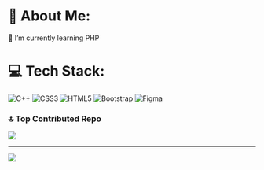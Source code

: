 # 💫 About Me:
🌱 I’m currently learning PHP<br>


# 💻 Tech Stack:
![C++](https://img.shields.io/badge/c++-%2300599C.svg?style=for-the-badge&logo=c%2B%2B&logoColor=white) ![CSS3](https://img.shields.io/badge/css3-%231572B6.svg?style=for-the-badge&logo=css3&logoColor=white) ![HTML5](https://img.shields.io/badge/html5-%23E34F26.svg?style=for-the-badge&logo=html5&logoColor=white) ![Bootstrap](https://img.shields.io/badge/bootstrap-%238511FA.svg?style=for-the-badge&logo=bootstrap&logoColor=white) ![Figma](https://img.shields.io/badge/figma-%23F24E1E.svg?style=for-the-badge&logo=figma&logoColor=white)

### 🔝 Top Contributed Repo
![](https://github-contributor-stats.vercel.app/api?username=IqbalAtmojo&limit=5&theme=aura&combine_all_yearly_contributions=true)

---
[![](https://visitcount.itsvg.in/api?id=IqbalAtmojo&icon=5&color=1)](https://visitcount.itsvg.in)

<!-- Proudly created with GPRM ( https://gprm.itsvg.in ) -->
